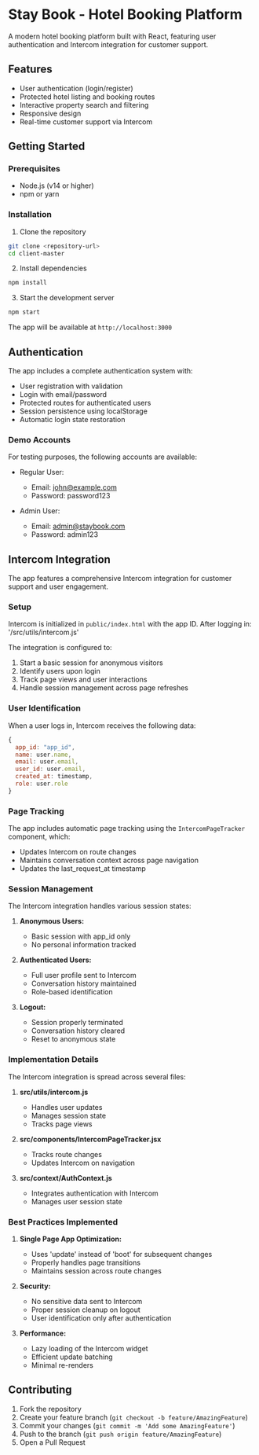 # Stay Book - Hotel Booking Platform

A modern hotel booking platform built with React, featuring user authentication and Intercom integration for customer support.

## Features

- User authentication (login/register)
- Protected hotel listing and booking routes
- Interactive property search and filtering
- Responsive design
- Real-time customer support via Intercom

## Getting Started

### Prerequisites

- Node.js (v14 or higher)
- npm or yarn

### Installation

1. Clone the repository
```bash
git clone <repository-url>
cd client-master
```

2. Install dependencies
```bash
npm install
```

3. Start the development server
```bash
npm start
```

The app will be available at `http://localhost:3000`

## Authentication

The app includes a complete authentication system with:

- User registration with validation
- Login with email/password
- Protected routes for authenticated users
- Session persistence using localStorage
- Automatic login state restoration

### Demo Accounts

For testing purposes, the following accounts are available:

- Regular User:
  - Email: john@example.com
  - Password: password123

- Admin User:
  - Email: admin@staybook.com
  - Password: admin123

## Intercom Integration

The app features a comprehensive Intercom integration for customer support and user engagement.

### Setup

Intercom is initialized in `public/index.html` with the app ID. After logging in: '/src/utils/intercom.js'

The integration is configured to:

1. Start a basic session for anonymous visitors
2. Identify users upon login
3. Track page views and user interactions
4. Handle session management across page refreshes

### User Identification

When a user logs in, Intercom receives the following data:
```javascript
{
  app_id: "app_id",
  name: user.name,
  email: user.email,
  user_id: user.email,
  created_at: timestamp,
  role: user.role
}
```

### Page Tracking

The app includes automatic page tracking using the `IntercomPageTracker` component, which:

- Updates Intercom on route changes
- Maintains conversation context across page navigation
- Updates the last_request_at timestamp

### Session Management

The Intercom integration handles various session states:

1. **Anonymous Users:**
   - Basic session with app_id only
   - No personal information tracked

2. **Authenticated Users:**
   - Full user profile sent to Intercom
   - Conversation history maintained
   - Role-based identification

3. **Logout:**
   - Session properly terminated
   - Conversation history cleared
   - Reset to anonymous state

### Implementation Details

The Intercom integration is spread across several files:

1. **src/utils/intercom.js**
   - Handles user updates
   - Manages session state
   - Tracks page views

2. **src/components/IntercomPageTracker.jsx**
   - Tracks route changes
   - Updates Intercom on navigation

3. **src/context/AuthContext.js**
   - Integrates authentication with Intercom
   - Manages user session state

### Best Practices Implemented

1. **Single Page App Optimization:**
   - Uses 'update' instead of 'boot' for subsequent changes
   - Properly handles page transitions
   - Maintains session across route changes

2. **Security:**
   - No sensitive data sent to Intercom
   - Proper session cleanup on logout
   - User identification only after authentication

3. **Performance:**
   - Lazy loading of the Intercom widget
   - Efficient update batching
   - Minimal re-renders

## Contributing

1. Fork the repository
2. Create your feature branch (`git checkout -b feature/AmazingFeature`)
3. Commit your changes (`git commit -m 'Add some AmazingFeature'`)
4. Push to the branch (`git push origin feature/AmazingFeature`)
5. Open a Pull Request

